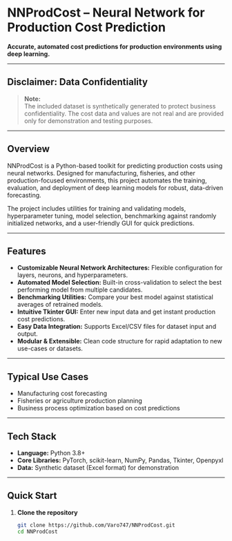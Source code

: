 # NNProdCost – Neural Network for Production Cost Prediction

**Accurate, automated cost predictions for production environments using deep learning.**

---

## Disclaimer: Data Confidentiality

> **Note:**  
> The included dataset is synthetically generated to protect business confidentiality. The cost data and values are not real and are provided only for demonstration and testing purposes.

---

## Overview

NNProdCost is a Python-based toolkit for predicting production costs using neural networks. Designed for manufacturing, fisheries, and other production-focused environments, this project automates the training, evaluation, and deployment of deep learning models for robust, data-driven forecasting.

The project includes utilities for training and validating models, hyperparameter tuning, model selection, benchmarking against randomly initialized networks, and a user-friendly GUI for quick predictions.

---

## Features

- **Customizable Neural Network Architectures:** Flexible configuration for layers, neurons, and hyperparameters.
- **Automated Model Selection:** Built-in cross-validation to select the best performing model from multiple candidates.
- **Benchmarking Utilities:** Compare your best model against statistical averages of retrained models.
- **Intuitive Tkinter GUI:** Enter new input data and get instant production cost predictions.
- **Easy Data Integration:** Supports Excel/CSV files for dataset input and output.
- **Modular & Extensible:** Clean code structure for rapid adaptation to new use-cases or datasets.

---

## Typical Use Cases

- Manufacturing cost forecasting
- Fisheries or agriculture production planning
- Business process optimization based on cost predictions

---

## Tech Stack

- **Language:** Python 3.8+
- **Core Libraries:** PyTorch, scikit-learn, NumPy, Pandas, Tkinter, Openpyxl
- **Data:** Synthetic dataset (Excel format) for demonstration

---

## Quick Start

1. **Clone the repository**
   ```bash
   git clone https://github.com/Varo747/NNProdCost.git
   cd NNProdCost
